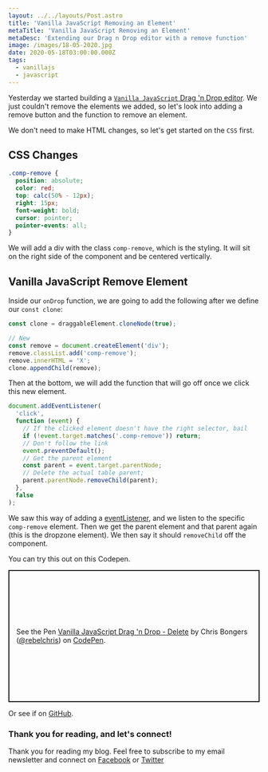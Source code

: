 ```yaml
---
layout: ../../layouts/Post.astro
title: 'Vanilla JavaScript Removing an Element'
metaTitle: 'Vanilla JavaScript Removing an Element'
metaDesc: 'Extending our Drag n Drop editor with a remove function'
image: /images/18-05-2020.jpg
date: 2020-05-18T03:00:00.000Z
tags:
  - vanillajs
  - javascript
---
```


Yesterday we started building a [`Vanilla JavaScript` Drag 'n Drop editor](https://daily-dev-tips.com/posts/vanilla-javascript-removing-an-element/). We just couldn't remove the elements we added, so let's look into adding a remove button and the function to remove an element.

We don't need to make HTML changes, so let's get started on the `CSS` first.

## CSS Changes

```css
.comp-remove {
  position: absolute;
  color: red;
  top: calc(50% - 12px);
  right: 15px;
  font-weight: bold;
  cursor: pointer;
  pointer-events: all;
}
```

We will add a div with the class `comp-remove`, which is the styling. It will sit on the right side of the component and be centered vertically.

## Vanilla JavaScript Remove Element

Inside our `onDrop` function, we are going to add the following after we define our `const clone`:

```js
const clone = draggableElement.cloneNode(true);

// New
const remove = document.createElement('div');
remove.classList.add('comp-remove');
remove.innerHTML = 'X';
clone.appendChild(remove);
```

Then at the bottom, we will add the function that will go off once we click this new element.

```js
document.addEventListener(
  'click',
  function (event) {
    // If the clicked element doesn't have the right selector, bail
    if (!event.target.matches('.comp-remove')) return;
    // Don't follow the link
    event.preventDefault();
    // Get the parent element
    const parent = event.target.parentNode;
    // Delete the actual table parent;
    parent.parentNode.removeChild(parent);
  },
  false
);
```

We saw this way of adding a [eventListener](https://daily-dev-tips.com/posts/vanilla-javascript-event-listener-on-multiple-elements/), and we listen to the specific `comp-remove` element.
Then we get the parent element and that parent again (this is the dropzone element).
We then say it should `removeChild` off the component.

You can try this out on this Codepen.

<p class="codepen" data-height="265" data-theme-id="dark" data-default-tab="result" data-user="rebelchris" data-slug-hash="OJyBpEQ" style="height: 265px; box-sizing: border-box; display: flex; align-items: center; justify-content: center; border: 2px solid; margin: 1em 0; padding: 1em;" data-pen-title="Vanilla JavaScript Drag 'n Drop - Delete">
  <span>See the Pen <a href="https://codepen.io/rebelchris/pen/OJyBpEQ">
  Vanilla JavaScript Drag 'n Drop - Delete</a> by Chris Bongers (<a href="https://codepen.io/rebelchris">@rebelchris</a>)
  on <a href="https://codepen.io">CodePen</a>.</span>
</p>
<script async src="https://static.codepen.io/assets/embed/ei.js"></script>

Or see if on [GitHub](https://github.com/rebelchris/drag-n-drop/tree/feature/remove).

### Thank you for reading, and let's connect!

Thank you for reading my blog. Feel free to subscribe to my email newsletter and connect on [Facebook](https://www.facebook.com/DailyDevTipsBlog) or [Twitter](https://twitter.com/DailyDevTips1)
